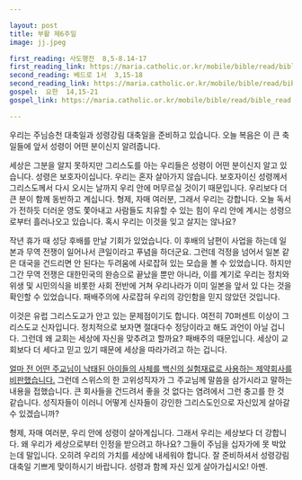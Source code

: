 ```yaml
---

layout: post
title: 부활 제6주일  
image: jj.jpeg

first_reading: 사도행전  8,5-8.14-17 
first_reading_link: https://maria.catholic.or.kr/mobile/bible/read/bible_read.asp?m=2&n=151&p=8
second_reading: 베드로 1서  3,15-18 
second_reading_link: https://maria.catholic.or.kr/mobile/bible/read/bible_read.asp?m=2&n=167&p=3
gospel:  요한  14,15-21
gospel_link: https://maria.catholic.or.kr/mobile/bible/read/bible_read.asp?m=2&n=150&p=14

---
```


우리는 주님승천 대축일과 성령강림 대축일을 준비하고 있습니다. 오늘 복음은 이 큰 축일들에 앞서 성령이 어떤 분이신지 알려줍니다.

세상은 그분을 알지 못하지만 그리스도를 아는 우리들은 성령이 어떤 분이신지 알고 있습니다. 성령은 보호자이십니다. 우리는 혼자 살아가지 않습니다. 보호자이신 성령께서 그리스도께서 다시 오시는 날까지 우리 안에 머무르실 것이기 때문입니다. 우리보다 더 큰 분이 함께 동반하고 계십니다. 형제, 자매 여러분, 그래서 우리는 강합니다. 오늘 독서가 전하듯 더러운 영도 쫓아내고 사람들도 치유할 수 있는 힘이 우리 안에 계시는 성령으로부터 흘러나오고 있습니다. 혹시 우리는 이것을 잊고 살지는 않나요?

작년 휴가 때 성당 후배를 만날 기회가 있었습니다. 이 후배의 남편이 사업을 하는데 일본과 무역 전쟁이 일어나서 큰일이라고 푸념을 하더군요. 그런데 걱정을 넘어서 일본 같은 대국을 건드리면 안 된다는 두려움에 사로잡혀 있는 모습을 볼 수 있었습니다. 하지만 그간 무역 전쟁은 대한민국의 완승으로 끝났을 뿐만 아니라, 이를 계기로 우리는 정치와 위생 및 시민의식을 비롯한 사회 전반에 거쳐 우리나라가 이미 일본을 앞서 있 다는 것을 확인할 수 있었습니다. 패배주의에 사로잡혀 우리의 강인함을 믿지 않았던 것입니다.

이것은 유럽 그리스도교가 안고 있는 문제점이기도 합니다. 여전히 70퍼센트 이상이 그리스도교 신자입니다. 정치적으로 보자면 절대다수 정당이라고 해도 과언이 아닐 겁니다. 그런데 왜 교회는 세상에 자신을 맞추려고 할까요? 패배주의 때문입니다. 세상이 교회보다 더 세다고 믿고 있기 때문에 세상을 따라가려고 하는 겁니다.

<a href="https://nolacatholic.org/news/a-statement-regarding-the-janssen-johnson-johnson-covid-19-vaccine">얼마 전 어떤 주교님이 낙태된 아이들의 사체를 백신의 실험재료로 사용하는 제약회사를 비판했습니다.</a> 그런데 스위스의 한 고위성직자가 그 주교님께 말씀을 삼가시라고 말하는 내용을 접했습니다. 큰 회사들을 건드려서 좋을 것 없다는 염려에서 그런 충고를 한 것 같습니다. 성직자들이 이러니 어떻게 신자들이 강인한 그리스도인으로 자신있게 살아갈 수 있겠습니까?

형제, 자매 여러분, 우리 안에 성령이 살아계십니다. 그래서 우리는 세상보다 더 강합니다. 왜 우리가 세상으로부터 인정을 받으려고 하나요? 그들이 주님을 십자가에 못 박았는데 말입니다. 오히려 우리의 가치를 세상에 내세워야 합니다. 잘 준비하셔서 성령강림 대축일 기쁘게 맞이하시기 바랍니다. 성령과 함께 자신 있게 살아가십시오! 아멘.
